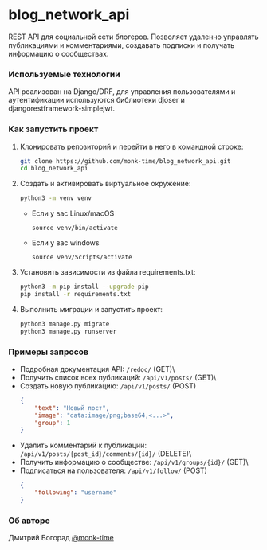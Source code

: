 # blog_network_api
REST API для социальной сети блогеров. Позволяет удаленно управлять публикациями и комментариями, создавать подписки и получать информацию о сообществах.

### Используемые технологии
API реализован на Django/DRF, для управления пользователями и аутентификации используются библиотеки djoser и djangorestframework-simplejwt.

### Как запустить проект
1. Клонировать репозиторий и перейти в него в командной строке:
    ```bash
    git clone https://github.com/monk-time/blog_network_api.git
    cd blog_network_api
    ```

2. Cоздать и активировать виртуальное окружение:
    ```bash
    python3 -m venv venv
    ```

    * Если у вас Linux/macOS

        ```
        source venv/bin/activate
        ```

    * Если у вас windows

        ```
        source venv/Scripts/activate
        ```

3. Установить зависимости из файла requirements.txt:
    ```bash
    python3 -m pip install --upgrade pip
    pip install -r requirements.txt
    ```

4. Выполнить миграции и запустить проект:
    ```bash
    python3 manage.py migrate
    python3 manage.py runserver
    ```

### Примеры запросов
- Подробная документация API: `/redoc/` (GET)\
- Получить список всех публикаций: `/api/v1/posts/` (GET)\
- Создать новую публикацию: `/api/v1/posts/` (POST)
    ```json
    {
        "text": "Новый пост",
        "image": "data:image/png;base64,<...>",
        "group": 1
    }
    ```
- Удалить комментарий к публикации: `/api/v1/posts/{post_id}/comments/{id}/` (DELETE)\
- Получить информацию о сообществе: `/api/v1/groups/{id}/` (GET)\
- Подписаться на пользователя: `/api/v1/follow/` (POST)
    ```json
    {
        "following": "username"
    }
    ```

### Об авторе
Дмитрий Богорад [@monk-time](https://github.com/monk-time)
